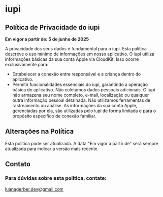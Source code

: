 # iupi

## Política de Privacidade do iupi

**Em vigor a partir de: 5 de junho de 2025**

A privacidade dos seus dados é fundamental para o iupi. Esta política descreve o uso mínimo de informações em nosso aplicativo.
O iupi utiliza informações básicas da sua conta Apple via CloudKit. Isso ocorre exclusivamente para:
* Estabelecer a conexão entre responsável e a criança dentro do aplicativo.
* Permitir funcionalidades essenciais do iupi, garantindo a operação básica do aplicativo.
Não coletamos dados pessoais adicionais. O iupi não armazena seu nome completo, e-mail, localização ou qualquer outra informação pessoal detalhada. Não utilizamos ferramentas de rastreamento ou análise. As informações da sua conta Apple, gerenciadas por ela, são utilizadas pelo iupi de forma limitada e para o propósito específico de conexão familiar.

## Alterações na Política

Esta política pode ser atualizada. A data "Em vigor a partir de" será sempre atualizada para indicar a versão mais recente.

## Contato

### Para dúvidas sobre esta política, contate:
luanagerber.dev@gmail.com

